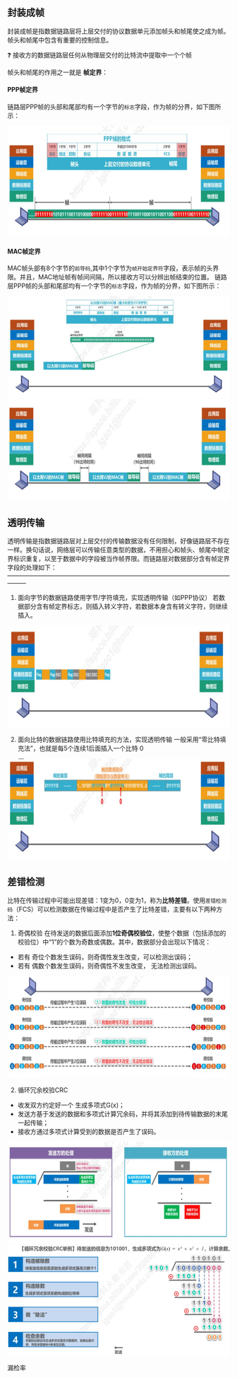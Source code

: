 ## 封装成帧
封装成帧是指数据链路层将上层交付的协议数据单元添加帧头和帧尾使之成为帧。帧头和帧尾中包含有重要的控制信息。

:question:  接收方的数据链路层任何从物理层交付的比特流中提取中一个个帧

帧头和帧尾的作用之一就是 **帧定界**：
#### PPP帧定界
链路层PPP帧的头部和尾部均有一个字节的`标志`字段，作为帧的分界，如下图所示：
<div align=left><img width="600" height="250" src="./images/PPP帧定界.JPG"/></div>

#### MAC帧定界
MAC帧头部有8个字节的`前导码`,其中1个字节为`帧开始定界符`字段，表示帧的头界限。并且，MAC地址帧有帧间间隔，所以接收方可以分辨出帧结束的位置。
链路层PPP帧的头部和尾部均有一个字节的`标志`字段，作为帧的分界，如下图所示：
<div align=left><img width="600" height="230" src="./images/MAC帧定界1.JPG"/></div>

<div align=left><img width="600" height="230" src="./images/MAC帧定界2.JPG"/></div>

## 透明传输
透明传输是指数据链路层对上层交付的传输数据没有任何限制，好像链路层不存在一样。换句话说，网络层可以传输任意类型的数据，不用担心和帧头、帧尾中帧定界标识重复，以至于数据中的字段被当作帧界限。而链路层对数据部分含有帧定界字段的处理如下：
———————————————————————————————————————
1. 面向字节的数据链路使用字节/字符填充，实现透明传输（如PPP协议）
若数据部分含有帧定界标志，则插入转义字符，若数据本身含有转义字符，则继续插入。
<div align=left><img width="600" height="230" src="./images/透明传输字节填充.JPG"/></div>

2. 面向比特的数据链路使用比特填充的方法，实现透明传输
一般采用“零比特填充法”，也就是每5个连续1后面插入一个比特 0
<div align=left><img width="600" height="230" src="./images/零比特填充法.JPG"/></div>

## 差错检测
比特在传输过程中可能出现差错：1变为0，0变为1，称为**比特差错**。使用`差错检测码`（FCS）可以检测数据在传输过程中是否产生了比特差错，主要有以下两种方法：
1. 奇偶校验
在待发送的数据后面添加**1位奇偶校验位**，使整个数据（包括添加的校验位）中“1”的个数为奇数或偶数。其中，数据部分会出现以下情况：
- 若有 奇位个数发生误码，则奇偶性发生改变，可以检测出误码；
- 若有 偶数个数发生误码，则奇偶性不发生改变， 无法检测出误码。
<div align=left><img width="600" height="230" src="./images/奇偶校验.JPG"/></div>  

2. 循环冗余校验CRC
- 收发双方约定好一个 生成多项式G(x)；
- 发送方基于发送的数据和多项式计算冗余码，并将其添加到待传输数据的末尾一起传输；
- 接收方通过多项式计算受到的数据是否产生了误码。
<div align=left><img width="600" height="230" src="./images/循环冗余校验.JPG"/></div>

<div align=left><img width="600" height="250" src="./images/循环冗余校验举例.JPG"/></div>

漏检率